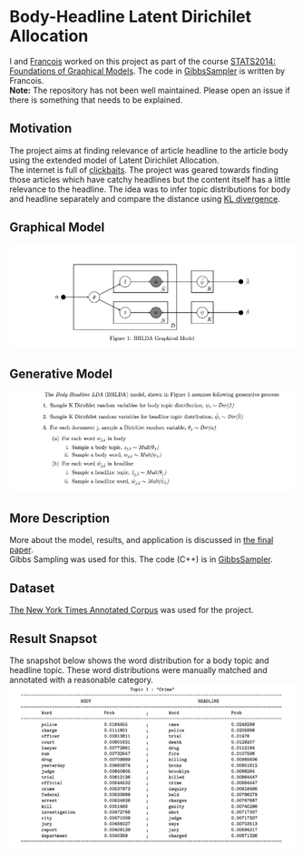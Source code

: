 # Body-Headline Latent Dirichilet Allocation
I and [Francois](https://www.linkedin.com/in/francoisfagan/) worked on this project as part of the course [STATS2014: Foundations of Graphical Models](http://www.cs.columbia.edu/~blei/fogm/2014F/index.html). The code in [GibbsSampler](\GibbsSampler) is written by Francois. 
<br>
<b>Note:</b> The repository has not been well maintained. Please open an issue if there is something that needs to be explained.

## Motivation
The project aims at finding relevance of article headline to the article body using the extended model of Latent Dirichilet Allocation. <br>
The internet is full of [clickbaits](https://en.wikipedia.org/wiki/Clickbait). The project was geared towards finding those articles which have catchy headlines but the content itself has a little relevance to the headline. The idea was to infer topic distributions for body and headline separately and compare the distance using [KL divergence](https://en.wikipedia.org/wiki/Kullback%E2%80%93Leibler_divergence).
## Graphical Model
![](./docs/Model.png)
## Generative Model
![](./docs/gen.png)
## More Description
More about the model, results, and application is discussed in [the final paper](./docs/main.pdf).
<br>
Gibbs Sampling was used for this. The code (C++) is in [GibbsSampler](./GibbsSampler).
## Dataset
[The New York Times Annotated Corpus](https://catalog.ldc.upenn.edu/ldc2008t19) was used for the project.
## Result Snapsot
The snapshot below shows the word distribution for a body topic and headline topic. These word distributions were manually matched and annotated with a reasonable category.
<br>
![](./docs/results.png)
